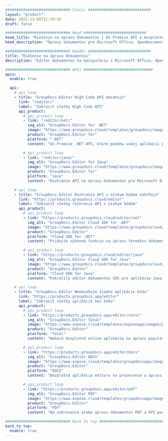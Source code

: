 ```yaml
---
############################# Static ############################
layout: "product"
date: 2022-11-09T21:39:28
draft: false

############################# Head ############################
head_title: "Riešenie na úpravu dokumentov | On Premise API a bezplatné aplikácie"
head_description: "Úpravy dokumentov pre Microsoft Office, OpenDocument, PDF a ďalšie formáty súborov pomocou rozhraní API On Premise alebo pomocou aplikácie Online Document Editor."

############################# Header ############################
title: "Riešenie na úpravu dokumentov"
description: "Editor dokumentov na manipuláciu s Microsoft Office, OpenOffice, PDF, HTML a inými formátmi súborov dokumentov."

############################# APIs ###############################
apis:
  enable: true

  api:
    # api loop
    - title: "GroupDocs.Editor High Code API obsahuje"
      link: "/editor/"
      label: "Zobraziť všetky High Code API"
      api_product:
        # api_product loop
        - link: "/editor/net/"
          img_alt: "GroupDocs.Editor for .NET"
          image: "https://www.groupdocs.cloud/templates/groupdocs/images/product-logos/groupdocs-editor-net.png"
          product: "GroupDocs.Editor for"
          platform: ".NET"
          content: "On Premise .NET API, ktoré pomáha vašej aplikácii prezerať, upravovať a následne konvertovať dokumenty."

        # api_product loop
        - link: "/editor/java/"
          img_alt: "GroupDocs.Editor for Java"
          image: "https://www.groupdocs.cloud/templates/groupdocs/images/product-logos/groupdocs-editor-java.png"
          product: "GroupDocs.Editor for"
          platform: "Java"
          content: "Rozhranie API na úpravu dokumentov pre Microsoft Office, OpenOffice, HTML a ďalšie dokumenty na manipuláciu vo vašich aplikáciách založených na jazyku Java."

    # api loop
    - title: "GroupDocs.Editor Rozhrania API s nízkym kódom zahŕňajú"
      link: "https://products.groupdocs.cloud/editor"
      label: "Zobraziť všetky rozhrania API s nízkym kódom"
      api_product:
        # api_product loop
        - link: "https://products.groupdocs.cloud/editor/net"
          img_alt: "GroupDocs.Editor Cloud SDK for .NET"
          image: "https://www.groupdocs.cloud/templates/groupdocscloud/images/sdk/272x272/groupdocs_editor-for-net.png"
          product: "GroupDocs.Editor"
          platform: "Cloud SDK for .NET"
          content: "Pridajte výkonné funkcie na úpravu formátov dokumentov do aplikácií .NET pomocou Cloud SDK for .NET. Upravujte dokumenty MS Office, Web a XML."

        # api_product loop
        - link: "https://products.groupdocs.cloud/editor/java"
          img_alt: "GroupDocs.Editor Cloud SDK for Java"
          image: "https://www.groupdocs.cloud/templates/groupdocscloud/images/sdk/272x272/groupdocs_editor-for-java.png"
          product: "GroupDocs.Editor"
          platform: "Cloud SDK for Java"
          content: "Pokročilý editor dokumentov SDK pre aplikácie Java na úpravu štandardných formátov súborov dokumentov na akejkoľvek platforme schopnej volať REST API."

    # api loop
    - title: "GroupDocs.Editor Neobsahuje žiadne aplikácie kódu"
      link: "https://products.groupdocs.app/editor"
      label: "Zobraziť všetky aplikácie bez kódu"
      api_product:
        # api_product loop
        - link: "https://products.groupdocs.app/editor/total"
          img_alt: "GroupDocs.Editor Total"
          image: "https://www.aspose.cloud/templates/asposeapp/images/products/logo/aspose_editor-app.png"
          product: "GroupDocs.Editor"
          platform: "Total"
          content: "Webová bezplatná online aplikácia na úpravu populárnych formátov súborov z balíka Office a OpenOffice."

        # api_product loop
        - link: "https://products.groupdocs.app/editor/docx"
          img_alt: "GroupDocs.Editor DOCX"
          image: "https://www.aspose.cloud/templates/groupdocsapp/images/products/logo/groupdocs_words-app.png"
          product: "GroupDocs.Editor"
          platform: "DOCX"
          content: "Bezplatná aplikácia editora na prezeranie a úpravu dokumentov Microsoft Word online."

        # api_product loop
        - link: "https://products.groupdocs.app/editor/pdf"
          img_alt: "GroupDocs.Editor PDF"
          image: "https://www.aspose.cloud/templates/groupdocsapp/images/products/logo/groupdocs_pdf-app.png"
          product: "GroupDocs.Editor"
          platform: "PDF"
          content: "Na zobrazenie alebo úpravu dokumentov PDF a XPS použite akékoľvek zariadenie, ľubovoľný prehliadač."

############################# Back to top ###############################
back_to_top:
  enable: true
---
```

